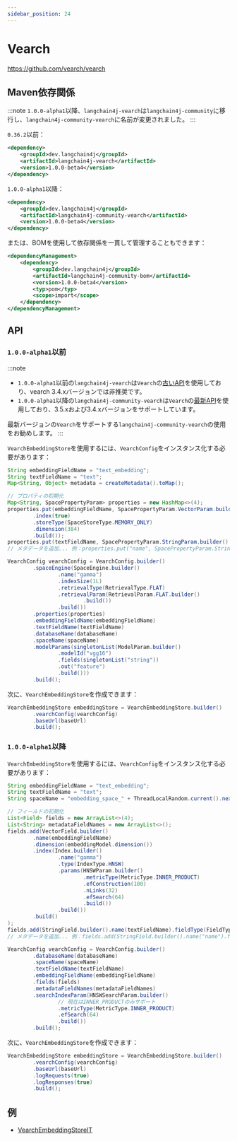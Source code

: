 ```yaml
---
sidebar_position: 24
---
```


# Vearch

https://github.com/vearch/vearch


## Maven依存関係

:::note
`1.0.0-alpha1`以降、`langchain4j-vearch`は`langchain4j-community`に移行し、`langchain4j-community-vearch`に名前が変更されました。
:::

`0.36.2`以前：

```xml
<dependency>
    <groupId>dev.langchain4j</groupId>
    <artifactId>langchain4j-vearch</artifactId>
    <version>1.0.0-beta4</version>
</dependency>
```

`1.0.0-alpha1`以降：

```xml
<dependency>
    <groupId>dev.langchain4j</groupId>
    <artifactId>langchain4j-community-vearch</artifactId>
    <version>1.0.0-beta4</version>
</dependency>
```

または、BOMを使用して依存関係を一貫して管理することもできます：

```xml
<dependencyManagement>
    <dependency>
        <groupId>dev.langchain4j</groupId>
        <artifactId>langchain4j-community-bom</artifactId>
        <version>1.0.0-beta4</version>
        <typ>pom</typ>
        <scope>import</scope>
    </dependency>
</dependencyManagement>
```

## API

### `1.0.0-alpha1`以前

:::note
* `1.0.0-alpha1`以前の`langchain4j-vearch`は`Vearch`の[古いAPI](https://vearch.readthedocs.io/zh-cn/v3.3.x/overview.html)を使用しており、vearch 3.4.xバージョンでは非推奨です。
* `1.0.0-alpha1`以降の`langchain4j-community-vearch`は`Vearch`の[最新API](https://vearch.readthedocs.io/zh-cn/latest/overview.html)を使用しており、3.5.xおよび3.4.xバージョンをサポートしています。

最新バージョンの`Vearch`をサポートする`langchain4j-community-vearch`の使用をお勧めします。
:::

`VearchEmbeddingStore`を使用するには、`VearchConfig`をインスタンス化する必要があります：

```java
String embeddingFieldName = "text_embedding";
String textFieldName = "text";
Map<String, Object> metadata = createMetadata().toMap();

// プロパティの初期化
Map<String, SpacePropertyParam> properties = new HashMap<>(4);
properties.put(embeddingFieldName, SpacePropertyParam.VectorParam.builder()
        .index(true)
        .storeType(SpaceStoreType.MEMORY_ONLY)
        .dimension(384)
        .build());
properties.put(textFieldName, SpacePropertyParam.StringParam.builder().build());
// メタデータを追加... 例：properties.put("name", SpacePropertyParam.StringParam.builder().build());

VearchConfig vearchConfig = VearchConfig.builder()
        .spaceEngine(SpaceEngine.builder()
                .name("gamma")
                .indexSize(1L)
                .retrievalType(RetrievalType.FLAT)
                .retrievalParam(RetrievalParam.FLAT.builder()
                        .build())
                .build())
        .properties(properties)
        .embeddingFieldName(embeddingFieldName)
        .textFieldName(textFieldName)
        .databaseName(databaseName)
        .spaceName(spaceName)
        .modelParams(singletonList(ModelParam.builder()
                .modelId("vgg16")
                .fields(singletonList("string"))
                .out("feature")
                .build()))
        .build();
```

次に、`VearchEmbeddingStore`を作成できます：

```java
VearchEmbeddingStore embeddingStore = VearchEmbeddingStore.builder()
        .vearchConfig(vearchConfig)
        .baseUrl(baseUrl)
        .build();
```


### `1.0.0-alpha1`以降

`VearchEmbeddingStore`を使用するには、`VearchConfig`をインスタンス化する必要があります：

```java
String embeddingFieldName = "text_embedding";
String textFieldName = "text";
String spaceName = "embedding_space_" + ThreadLocalRandom.current().nextInt(0, Integer.MAX_VALUE);

// フィールドの初期化
List<Field> fields = new ArrayList<>(4);
List<String> metadataFieldNames = new ArrayList<>();
fields.add(VectorField.builder()
        .name(embeddingFieldName)
        .dimension(embeddingModel.dimension())
        .index(Index.builder()
                .name("gamma")
                .type(IndexType.HNSW)
                .params(HNSWParam.builder()
                        .metricType(MetricType.INNER_PRODUCT)
                        .efConstruction(100)
                        .nLinks(32)
                        .efSearch(64)
                        .build())
                .build())
        .build()
);
fields.add(StringField.builder().name(textFieldName).fieldType(FieldType.STRING).build());
// メタデータを追加... 例：fields.add(StringField.builder().name("name").fieldType(FieldType.STRING).build());

VearchConfig vearchConfig = VearchConfig.builder()
        .databaseName(databaseName)
        .spaceName(spaceName)
        .textFieldName(textFieldName)
        .embeddingFieldName(embeddingFieldName)
        .fields(fields)
        .metadataFieldNames(metadataFieldNames)
        .searchIndexParam(HNSWSearchParam.builder()
                // 現在はINNER_PRODUCTのみサポート
                .metricType(MetricType.INNER_PRODUCT)
                .efSearch(64)
                .build())
        .build();
```

次に、`VearchEmbeddingStore`を作成できます：

```java
VearchEmbeddingStore embeddingStore = VearchEmbeddingStore.builder()
        .vearchConfig(vearchConfig)
        .baseUrl(baseUrl)
        .logRequests(true)
        .logResponses(true)
        .build();
```


## 例

- [VearchEmbeddingStoreIT](https://github.com/langchain4j/langchain4j/blob/main/langchain4j-vearch/src/test/java/dev/langchain4j/store/embedding/vearch/VearchEmbeddingStoreIT.java)
